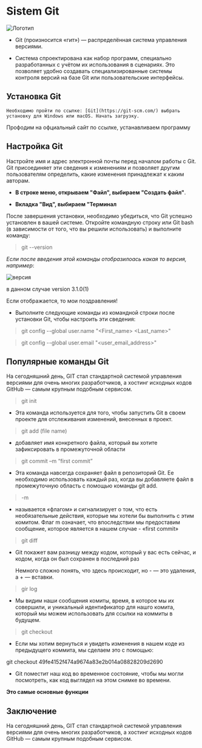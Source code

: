 # Sistem Git
![Лoготип](https://static.1cloud.ru/img/help/sistemy-kontrolya-versij-git-v-windows/0.png)

- Git (произносится «гит») — распределённая система управления версиями.

- Система спроектирована как набор программ, специально разработанных с учётом их использования в сценариях. Это позволяет удобно создавать специализированные системы контроля версий на базе Git или пользовательские интерфейсы.

## Установка Git

    Необходимо пройти по ссылке: [Git](https://git-scm.com/) выбрать установку для Windows или macOS. Начать загрузку.

Профодим на офциальный сайт по ссылке, устанавливаем программу

## Настройка Git

Настройте имя и адрес электронной почты перед началом работы с Git. Git присоединяет эти сведения к изменениям и позволяет другим пользователям определить, какие изменения принадлежат к каким авторам.

- **В строке меню, открываем "Файл", выбираем "Создать файл"**.

- **Вкладка "Вид", выбираем "Терминал**

После завершения установки, необходимо убедиться, что Git успешно установлен в вашей системе. Откройте командную строку или Git bash (в зависимости от того, что вы решили использовать) и выполните команду:

> git --version

*Если после введения этой команды отобразилоась какая то версия, например*:

![версия](https://programmaticponderings.files.wordpress.com/2014/03/using-git-bash-on-windows-for-a-unix-like-experience.png)

в данном случае version 3.1.0(1)

Если отображается, то мои поздравления!

- Выполните следующие команды из командной строки после установки Git, чтобы настроить эти сведения:

> git config --global user.name "<First_name> <Last_name>"

> git config --global user.email "<user_email_address>"

## Популярные команды Git

На сегодняшний день, GIT стал стандартной системой управления версиями для очень многих разработчиков, а хостинг исходных кодов GitHub — самым крупным подобным сервисом.
> git init

- Эта команда используется для того, чтобы запустить Git в своем проекте для отслеживания изменений, внесенных в проект.

> git add (file name)

- добавляет имя конкретного файла, который вы хотите зафиксировать в промежуточной области

> git commit –m “first commit”

- Эта команда навсегда сохраняет файл в репозиторий Git. Ее необходимо использовать каждый раз, когда вы добавляете файл в промежуточную область с помощью команды git add.

> -m

- называется «флагом» и сигнализирует о том, что есть необязательные действия, которые мы хотели бы выполнить с этим комитом. Флаг m означает, что впоследствии мы предоставим сообщение, которое является в нашем случае - «first commit»

> git diff

- Git покажет вам разницу между кодом, который у вас есть сейчас, и кодом, когда он был сохранен в последний раз

    Немного сложно понять, что здесь происходит, но - — это удаления, а + — вставки.

> gir log

- Мы видим наши сообщения комиты, время, в которое мы их совершили, и уникальный идентификатор для нашго комита, который мы можем использовать для ссылки на коммиты в будущем.

> git checkout

- Если мы хотим вернуться и увидеть изменения в нашем коде из предыдущего коммита, мы сделаем это с помощью:

git checkout 49fe4152f474a9674a83e2b014a08828209d2690	

- Git поместит наш код во временное состояние, чтобы мы могли посмотреть, как код выглядел на этом снимке во времени.

**Это самые основные функции**

## Заключение

На сегодняшний день, GIT стал стандартной системой управления версиями для очень многих разработчиков, а хостинг исходных кодов GitHub — самым крупным подобным сервисом.